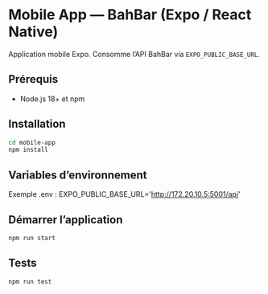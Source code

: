 # Mobile App — BahBar (Expo / React Native)

Application mobile Expo. Consomme l’API BahBar via `EXPO_PUBLIC_BASE_URL`.


## Prérequis
- Node.js 18+ et npm


## Installation
```bash
cd mobile-app
npm install
```

## Variables d’environnement
Exemple .env :
EXPO_PUBLIC_BASE_URL='http://172.20.10.5:5001/api'

## Démarrer l’application
```bash
npm run start 
```

## Tests
```bash
npm run test
```